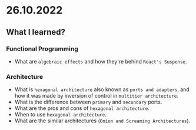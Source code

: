 # 26.10.2022

## What I learned?

### Functional Programming

- What are `algebraic effects` and how they're behind `React's Suspense`.

### Architecture

- What is `hexagonal architecture` also known as `ports and adapters`, and how it was made by inversion of control in `multitier architecture`.
- What is the difference between `primary` and `secondary` ports.
- What are the pros and cons of `hexagonal architecture`.
- When to use `hexagonal architecture`.
- What are the similar architectures (`Onion and Screaming Architectures`).

